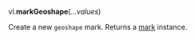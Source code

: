 vl.<b>markGeoshape</b>(<em>...values</em>)

Create a new <code>geoshape</code> mark.
Returns a [mark](mark) instance.
